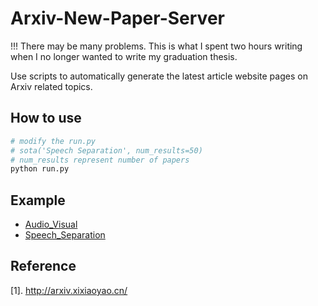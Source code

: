 # Arxiv-New-Paper-Server

!!! There may be many problems. This is what I spent two hours writing when I no longer wanted to write my graduation thesis.

Use scripts to automatically generate the latest article website pages on Arxiv related topics.


## How to use

```python
# modify the run.py
# sota('Speech Separation', num_results=50)
# num_results represent number of papers
python run.py
```

## Example

- [Audio_Visual](https://www.likai.show/Arxiv/Audio_Visual.html)
- [Speech_Separation](https://www.likai.show/Arxiv/Speech_Separation.html)


## Reference

[1]. http://arxiv.xixiaoyao.cn/
